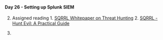 #### Day 26 - Setting up Splunk SIEM

  

  

  2. Assigned reading
    1. [SQRRL Whitepaper on Threat Hunting](https://www.threathunting.net/files/framework-for-threat-hunting-whitepaper.pdf)
    2. [SQRRL - Hunt Evil: A Practical Guide](https://www.threathunting.net/files/hunt-evil-practical-guide-threat-hunting.pdf)

  1.

